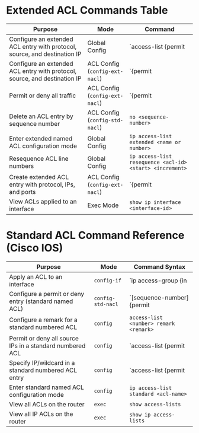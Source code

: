 # Extended ACL Commands Table

| Purpose | Mode | Command |
|--------|------|---------|
| Configure an extended ACL entry with protocol, source, and destination IP | Global Config | `access-list <number> {permit | deny} <protocol> <src-ip> <dest-ip>` <br> *(Use `host` for /32 or specify wildcard mask)* |
| Configure an extended ACL entry with protocol, source, and destination IP | ACL Config (`config-ext-nacl`) | `{permit | deny} <protocol> <src-ip> <dest-ip>` <br> *(Use `host` for /32 or specify wildcard mask)* |
| Permit or deny all traffic | ACL Config (`config-ext-nacl`) | `{permit | deny} ip any any` |
| Delete an ACL entry by sequence number | ACL Config (`config-std-nacl`) | `no <sequence-number>` |
| Enter extended named ACL configuration mode | Global Config | `ip access-list extended <name or number>` |
| Resequence ACL line numbers | Global Config | `ip access-list resequence <acl-id> <start> <increment>` |
| Create extended ACL entry with protocol, IPs, and ports | ACL Config (`config-ext-nacl`) | `{permit | deny} <protocol> <src-ip> <operator src-port> <dest-ip> <operator dst-port>` <br> *(Use `host` or wildcard for IPs; use `eq`, `range`, etc. for ports)* |
| View ACLs applied to an interface | Exec Mode | `show ip interface <interface-id>` |

# Standard ACL Command Reference (Cisco IOS)

| Purpose                                                    | Mode               | Command Syntax                                                                 |
|------------------------------------------------------------|--------------------|--------------------------------------------------------------------------------|
| Apply an ACL to an interface                               | `config-if`        | `ip access-group <acl> {in | out}`                                             |
| Configure a permit or deny entry (standard named ACL)      | `config-std-nacl`  | `[sequence-number] {permit | deny} <ip> <wildcard-mask>`                       |
| Configure a remark for a standard numbered ACL             | `config`           | `access-list <number> remark <remark>`                                         |
| Permit or deny all source IPs in a standard numbered ACL   | `config`           | `access-list <number> {permit | deny} any`                                     |
| Specify IP/wildcard in a standard numbered ACL entry       | `config`           | `access-list <number> {permit | deny} <ip> <wildcard-mask>`                    |
| Enter standard named ACL configuration mode                | `config`           | `ip access-list standard <acl-name>`                                           |
| View all ACLs on the router                                | `exec`             | `show access-lists`                                                            |
| View all IP ACLs on the router                             | `exec`             | `show ip access-lists`                                                         |

